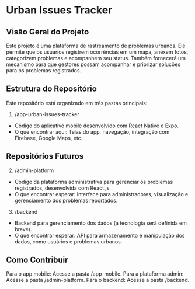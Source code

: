 # Urban Issues Tracker
## Visão Geral do Projeto
Este projeto é uma plataforma de rastreamento de problemas urbanos. Ele permite que os usuários registrem ocorrências em um mapa, anexem fotos, categorizem problemas e acompanhem seu status. Também fornecerá um mecanismo para que gestores possam acompanhar e priorizar soluções para os problemas registrados.

## Estrutura do Repositório
Este repositório está organizado em três pastas principais:

1. /app-urban-issues-tracker
- Código do aplicativo mobile desenvolvido com React Native e Expo.
- O que encontrar aqui: Telas do app, navegação, integração com Firebase, Google Maps, etc.

## Repositórios Futuros
2. /admin-platform
- Código da plataforma administrativa para gerenciar os problemas registrados, desenvolvida com React.js.
- O que encontrar esperar: Interface para administradores, visualização e gerenciamento dos problemas reportados.

3. /backend
- Backend para gerenciamento dos dados (a tecnologia será definida em breve).
- O que encontrar esperar: API para armazenamento e manipulação dos dados, como usuários e problemas urbanos.

## Como Contribuir
Para o app mobile: Acesse a pasta /app-mobile.
Para a plataforma admin: Acesse a pasta /admin-platform.
Para o backend: Acesse a pasta /backend.
